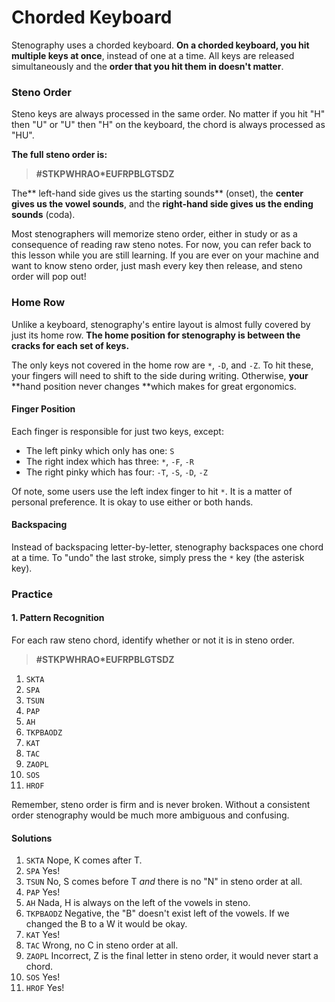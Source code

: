 # Chorded Keyboard

Stenography uses a chorded keyboard. **On a chorded keyboard, you hit multiple keys at once**, instead of one at a time. All keys are released simultaneously and the **order that you hit them in doesn't matter**.

### Steno Order

Steno keys are always processed in the same order. No matter if you hit "H" then "U" or "U" then "H" on the keyboard, the chord is always processed as "HU".

**The full steno order is:**

> **\#STKPWHRAO\*EUFRPBLGTSDZ**

The** left-hand side gives us the starting sounds** \(onset\), the **center gives us the vowel sounds**, and the **right-hand side gives us the ending sounds** \(coda\).

Most stenographers will memorize steno order, either in study or as a consequence of reading raw steno notes. For now, you can refer back to this lesson while you are still learning. If you are ever on your machine and want to know steno order, just mash every key then release, and steno order will pop out!

### Home Row

Unlike a keyboard, stenography's entire layout is almost fully covered by just its home row. **The home position for stenography is between the cracks for each set of keys.**

The only keys not covered in the home row are `*`, `-D`, and `-Z`. To hit these, your fingers will need to shift to the side during writing. Otherwise, **your** **hand position never changes **which makes for great ergonomics.

#### Finger Position

Each finger is responsible for just two keys, except:

* The left pinky which only has one: `S`
* The right index which has three: `*`, `-F`, `-R`
* The right pinky which has four: `-T`, `-S`, `-D`, `-Z`

Of note, some users use the left index finger to hit `*`. It is a matter of personal preference. It is okay to use either or both hands.

#### Backspacing

Instead of backspacing letter-by-letter, stenography backspaces one chord at a time. To "undo" the last stroke, simply press the `*` key \(the asterisk key\).

### Practice

#### 1. Pattern Recognition

For each raw steno chord, identify whether or not it is in steno order.

> **\#STKPWHRAO\*EUFRPBLGTSDZ**

1. `SKTA`
2. `SPA`
3. `TSUN`
4. `PAP`
5. `AH`
6. `TKPBAODZ`
7. `KAT`
8. `TAC`
9. `ZAOPL`
10. `SOS`
11. `HROF`

Remember, steno order is firm and is never broken. Without a consistent order stenography would be much more ambiguous and confusing.

#### Solutions

1. `SKTA` Nope, K comes after T.
2. `SPA` Yes!
3. `TSUN` No, S comes before T _and_ there is no "N" in steno order at all.
4. `PAP` Yes!
5. `AH` Nada, H is always on the left of the vowels in steno.
6. `TKPBAODZ` Negative, the "B" doesn't exist left of the vowels. If we changed the B to a W it would be okay.
7. `KAT` Yes!
8. `TAC` Wrong, no C in steno order at all.
9. `ZAOPL` Incorrect, Z is the final letter in steno order, it would never start a chord.
10. `SOS` Yes!
11. `HROF` Yes!



